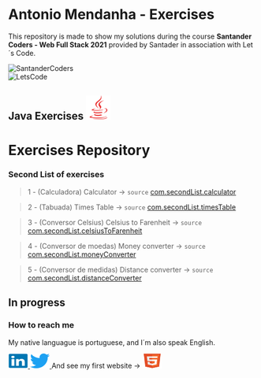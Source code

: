 <div>
    <h1>Antonio Mendanha - Exercises</h1>
    <p>This repository is made to show my solutions during the course <b>Santander Coders - Web Full Stack 2021</b> provided by Santader in association with Let´s Code.</p>
    <img height="100" alt="SantanderCoders" src="https://letscode.com.br/images/Processes/SantanderCoders.svg">
    <br>
    <img height="20" alt="LetsCode" src="https://lc-public-assets.s3.sa-east-1.amazonaws.com/images/Header/letsCodeLogo.svg">    
</div>

<div> 
    <h2>Java Exercises
    <img height="50" alt="Java" src="https://raw.githubusercontent.com/devicons/devicon/master/icons/java/java-plain.svg"><br>
    </h2>
</div>
<div>
<h1>Exercises Repository</h1>
<h3>Second List of exercises</h3>

> 1 - (Calculadora) Calculator -> ``source`` [com.secondList.calculator](https://github.com/AntonioMendanha/POO-exercices/tree/master/src/com/secondList/calculator)

> 2 - (Tabuada) Times Table -> ``source`` [com.secondList.timesTable](https://github.com/AntonioMendanha/POO-exercices/tree/master/src/com/secondList/timesTable)
 
> 3 - (Conversor Celsius) Celsius to Farenheit -> ``source`` [com.secondList.celsiusToFarenheit](https://github.com/AntonioMendanha/POO-exercices/tree/master/src/com/secondList/celsiusToFarenheit) 
 
> 4 - (Conversor de moedas) Money converter -> ``source`` [com.secondList.moneyConverter](https://github.com/AntonioMendanha/POO-exercices/tree/master/src/com/secondList/moneyConverter)

> 5 - (Conversor de medidas) Distance converter -> ``source`` [com.secondList.distanceConverter](https://github.com/AntonioMendanha/POO-exercices/tree/master/src/com/secondList/distanceConverter) 
</div>

## **In progress**

<div>
  <h3> How to reach me </h3>
  <p> My native languague is portuguese, and I´m also speak English.</p>
  <a href="https://www.linkedin.com/in/antoniomendanha/" target="blank">
    <img height="30" width="40" alt="Antonio-Linkedin" src="https://raw.githubusercontent.com/devicons/devicon/master/icons/linkedin/linkedin-original.svg">
  </a>
  <a href="https://www.twitter.com/antoniomendanha" target="blank">
    <img height="30" width="40" alt="Antonio-twitter" src="https://raw.githubusercontent.com/devicons/devicon/master/icons/twitter/twitter-original.svg">
  </a>
  <span> And see my first website -></span>  
  <a href="https://antoniomendanha.github.io" target="blank">
  <img height="30" width="40" alt="Antonio-HTML" src="https://raw.githubusercontent.com/devicons/devicon/master/icons/html5/html5-original.svg">
  </a>
</div>
